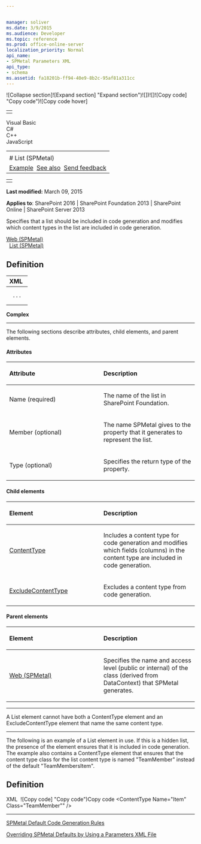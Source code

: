 ```yaml
---


manager: soliver
ms.date: 3/9/2015
ms.audience: Developer
ms.topic: reference
ms.prod: office-online-server
localization_priority: Normal
api_name:
- SPMetal Parameters XML
api_type:
- schema
ms.assetid: fa18201b-ff94-40e9-8b2c-95af81a311cc
---
```


![Collapse
section]![Expand
section] "Expand section")![]()![])![]![]()![Copy
code] "Copy code")![Copy code
hover]
<table>
<tbody>
<tr class="odd">
<td align="left"></td>
</tr>
</tbody>
</table>

Visual Basic  
C\#  
C++  
JavaScript  

<table>
<tbody>
<tr class="odd">
<td align="left"><span id="runningHeaderText"></span></td>
</tr>
<tr class="even">
<td align="left"># List (SPMetal)</td>
</tr>
<tr class="odd">
<td align="left"><a href="#exampleToggle">Example</a>  <a href="#seeAlsoToggle">See also</a>  <span id="headfeedbackarea" class="feedbackhead"><a href="javascript:SubmitFeedback(&#39;docthis@Microsoft.com&#39;,&#39;&#39;,&#39;&#39;,&#39;&#39;,&#39;1.0.18082.1225&#39;,&#39;%0\dThank%20you%20for%20your%20feedback.%20The%20developer%20writing%20teams%20use%20your%20feedback%20to%20improve%20documentation.%20While%20we%20are%20reviewing%20your%20feedback,%20we%20may%20send%20you%20e-mail%20to%20ask%20for%20clarification%20or%20feedback%20on%20a%20solution.%20We%20do%20not%20use%20your%20e-mail%20address%20for%20any%20other%20purpose%20and%20we%20delete%20it%20after%20we%20finish%20our%20review.%0\AFor%20further%20information%20about%20the%20privacy%20policies%20of%20Microsoft,%20please%20see%20http://privacy.microsoft.com/en-us/default.aspx.%0\A%0\d&#39;,&#39;Customer%20feedback&#39;);">Send feedback</a></span></td>
</tr>
</tbody>
</table>

<table>
<colgroup>
<col width="100%" />
</colgroup>
<tbody>
<tr class="odd">
<td align="left"></td>
</tr>
</tbody>
</table>

**Last modified:** March 09, 2015

**Applies to**: SharePoint 2016 | SharePoint Foundation 2013 |
SharePoint Online | SharePoint Server 2013

Specifies that a list should be included in code generation and modifies
which content types in the list are included in code generation.

[Web
(SPMetal)](web-spmetal.md)</span>  
  [List
(SPMetal)](list-spmetal.md)</span>  
## Definition
<table>
<colgroup>
<col width="100%" />
</colgroup>
<thead>
<tr class="header">
<th align="left">XML</th>
</tr>
</thead>
<tbody>
<tr class="odd">
<td align="left"><pre><code><List Name="Calendar" Member="ScheduledEvents"> ... </List></code></pre></td>
</tr>
</tbody>
</table>

**Complex**


--------------------------------------------------------------------------------------------------------------------------------------------------------------------------------------------------------------------------------------

The following sections describe attributes, child elements, and parent
elements.

#### Attributes

<table>
<colgroup>
<col width="50%" />
<col width="50%" />
</colgroup>
<thead>
<tr class="header">
<th align="left"><p>Attribute</p></th>
<th align="left"><p>Description</p></th>
</tr>
</thead>
<tbody>
<tr class="odd">
<td align="left"><p>Name (required)</p></td>
<td align="left"><p>The name of the list in SharePoint Foundation.</p></td>
</tr>
<tr class="even">
<td align="left"><p>Member (optional)</p></td>
<td align="left"><p>The name SPMetal gives to the property that it generates to represent the list.</p></td>
</tr>
<tr class="odd">
<td align="left"><p>Type (optional)</p></td>
<td align="left"><p>Specifies the return type of the property.</p></td>
</tr>
</tbody>
</table>

#### Child elements

<table>
<colgroup>
<col width="50%" />
<col width="50%" />
</colgroup>
<thead>
<tr class="header">
<th align="left"><p>Element</p></th>
<th align="left"><p>Description</p></th>
</tr>
</thead>
<tbody>
<tr class="odd">
<td align="left"><p><a href="contenttype-spmetal.md">ContentType</a></p></td>
<td align="left"><p>Includes a content type for code generation and modifies which fields (columns) in the content type are included in code generation.</p></td>
</tr>
<tr class="even">
<td align="left"><p><a href="excludecontenttype-spmetal.md">ExcludeContentType</a></p></td>
<td align="left"><p>Excludes a content type from code generation.</p></td>
</tr>
</tbody>
</table>

#### Parent elements

<table>
<colgroup>
<col width="50%" />
<col width="50%" />
</colgroup>
<thead>
<tr class="header">
<th align="left"><p>Element</p></th>
<th align="left"><p>Description</p></th>
</tr>
</thead>
<tbody>
<tr class="odd">
<td align="left"><p><span sdata="link"><a href="web-spmetal.md">Web (SPMetal)</a></span></p></td>
<td align="left"><p>Specifies the name and access level (public or internal) of the class (derived from <span sdata="cer" target="T:Microsoft.SharePoint.Linq.DataContext"><span class="nolink">DataContext</span></span>) that SPMetal generates.</p></td>
</tr>
</tbody>
</table>


------------------------------------------------------------------------------------------------------------------------------------------------------------------------------------------

A List element cannot have both a ContentType element and an
ExcludeContentType element that name the same content type.


------------------------------------------------------------------------------------------------------------------------------------------------------------------------------------------

The following is an example of a List element in use. If this is a
hidden list, the presence of the element ensures that it is included in
code generation. The example also contains a ContentType element that
ensures that the content type class for the list content type is named
"TeamMember" instead of the default "TeamMembersItem".

## Definition
XML 
<span class="copyCode" onclick="CopyCode(this)"
onkeypress="CopyCode_CheckKey(this, event)"
onmouseover="ChangeCopyCodeIcon(this)"
onmouseout="ChangeCopyCodeIcon(this)" tabindex="0">![Copy
code] "Copy code")Copy code</span>
    <?xml version="1.0" encoding="utf-8"?>
    <Web AccessModifier="Internal" xmlns="http://schemas.microsoft.com/SharePoint/2009/spmetal">
      <ContentType Name="Contact" Class="Contact">
        <Column Name="ContId" Member="ContactId" />
        <Column Name="ContactName" Member="ContactName1" />
        <Column Name="Category" Member="Cat" Type="String"/>
        <ExcludeColumn Name="HomeTelephone" />
      </ContentType>
      <ExcludeContentType Name="Order"/>
      <List Name="Team Members">
        <ContentType Name="Item" Class="TeamMember"" />
      </List>
    </Web>


-------------------------------------------------------------------------------------------------------------------------------------------------------------------------------------------



[SPMetal Default Code Generation
Rules](http://msdn.microsoft.com/library/873ac65e-425e-40f3-9ef6-753d3cda1436(Office.15).aspx)

[Overriding SPMetal Defaults by Using a Parameters XML
File](http://msdn.microsoft.com/library/209359b2-bd46-47b6-837d-3c0c2005cb19(Office.15).aspx)








